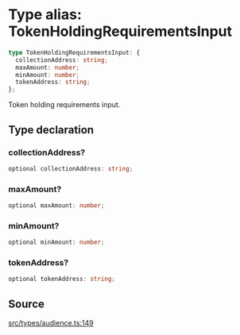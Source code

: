 # Type alias: TokenHoldingRequirementsInput

```ts
type TokenHoldingRequirementsInput: {
  collectionAddress: string;
  maxAmount: number;
  minAmount: number;
  tokenAddress: string;
};
```

Token holding requirements input.

## Type declaration

### collectionAddress?

```ts
optional collectionAddress: string;
```

### maxAmount?

```ts
optional maxAmount: number;
```

### minAmount?

```ts
optional minAmount: number;
```

### tokenAddress?

```ts
optional tokenAddress: string;
```

## Source

[src/types/audience.ts:149](https://github.com/torque-labs/torque-ts-sdk/blob/60b058a1261e69e5eb8f4ad7130e050df24bb92d/src/types/audience.ts#L149)
